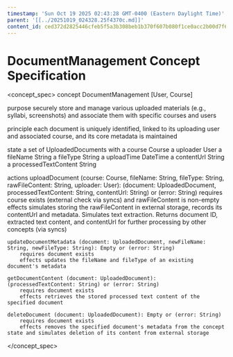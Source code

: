 ```yaml
---
timestamp: 'Sun Oct 19 2025 02:43:28 GMT-0400 (Eastern Daylight Time)'
parent: '[[../20251019_024328.25f4370c.md]]'
content_id: ced372d2825446cfeb5f5a3b308beb1b370f607b080f1ce0acc2b00d7f611da4
---
```


# DocumentManagement Concept Specification

\<concept\_spec>
concept DocumentManagement \[User, Course]

purpose
securely store and manage various uploaded materials (e.g., syllabi, screenshots) and associate them with specific courses and users

principle
each document is uniquely identified, linked to its uploading user and associated course, and its core metadata is maintained

state
a set of UploadedDocuments with
a course Course
a uploader User
a fileName String
a fileType String
a uploadTime DateTime
a contentUrl String
a processedTextContent String

actions
uploadDocument (course: Course, fileName: String, fileType: String, rawFileContent: String, uploader: User): (document: UploadedDocument, processedTextContent: String, contentUrl: String) or (error: String)
requires course exists (external check via syncs) and rawFileContent is non-empty
effects simulates storing the rawFileContent in external storage, records its contentUrl and metadata. Simulates text extraction. Returns document ID, extracted text content, and contentUrl for further processing by other concepts (via syncs)

```
updateDocumentMetadata (document: UploadedDocument, newFileName: String, newFileType: String): Empty or (error: String)
    requires document exists
    effects updates the fileName and fileType of an existing document's metadata

getDocumentContent (document: UploadedDocument): (processedTextContent: String) or (error: String)
    requires document exists
    effects retrieves the stored processed text content of the specified document

deleteDocument (document: UploadedDocument): Empty or (error: String)
    requires document exists
    effects removes the specified document's metadata from the concept state and simulates deletion of its content from external storage
```

\</concept\_spec>
